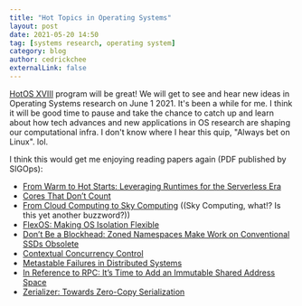 ```yaml
---
title: "Hot Topics in Operating Systems"
layout: post
date: 2021-05-20 14:50
tag: [systems research, operating system]
category: blog
author: cedrickchee
externalLink: false
---
```


[HotOS XVIII](https://sigops.org/s/conferences/hotos/2021/) program will be great! We will get to see and hear new ideas in Operating Systems research on June 1 2021. It's been a while for me. I think it will be good time to pause and take the chance to catch up and learn about how tech advances and new applications in OS research are shaping our computational infra. I don't know where I hear this quip, "Always bet on Linux". lol.

I think this would get me enjoying reading papers again (PDF published by SIGOps):

- [From Warm to Hot Starts: Leveraging Runtimes for the Serverless Era](https://sigops.org/s/conferences/hotos/2021/papers/hotos21-s03-carreira.pdf)
- [Cores That Don’t Count](https://sigops.org/s/conferences/hotos/2021/papers/hotos21-s01-hochschild.pdf)
- [From Cloud Computing to Sky Computing](https://sigops.org/s/conferences/hotos/2021/papers/hotos21-s02-stoica.pdf) ((Sky Computing, what!? Is this yet another buzzword?))
- [FlexOS: Making OS Isolation Flexible](https://sigops.org/s/conferences/hotos/2021/papers/hotos21-s05-lefeuvre.pdf)
- [Don’t Be a Blockhead: Zoned Namespaces Make Work on Conventional SSDs Obsolete](https://sigops.org/s/conferences/hotos/2021/papers/hotos21-s07-stavrinos.pdf)
- [Contextual Concurrency Control](https://sigops.org/s/conferences/hotos/2021/papers/hotos21-s08-park.pdf)
- [Metastable Failures in Distributed Systems](https://sigops.org/s/conferences/hotos/2021/papers/hotos21-s11-bronson.pdf)
- [In Reference to RPC: It’s Time to Add an Immutable Shared Address Space](https://sigops.org/s/conferences/hotos/2021/papers/hotos21-s10-wang.pdf)
- [Zerializer: Towards Zero-Copy Serialization](https://sigops.org/s/conferences/hotos/2021/papers/hotos21-s10-wolnikowski.pdf)
